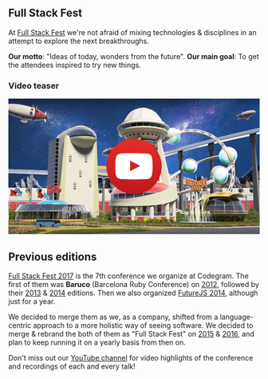 ## Full Stack Fest

At [Full Stack Fest](https://fullstackfest.com) we're not afraid of mixing technologies & disciplines in an attempt to explore the next breakthroughs.

**Our motto**: "Ideas of today, wonders from the future". 
**Our main goal**: To get the attendees inspired to try new things.

### Video teaser

[![](/assets/video-teaser.jpg)](https://www.youtube.com/watch?v=vkYCDU6Xbms)

## Previous editions

[Full Stack Fest 2017](https://2017.fullstackfest.com) is the 7th conference we organize at Codegram. The first of them was **Baruco** \(Barcelona Ruby Conference\) on [2012](https://www.youtube.com/playlist?list=PLe9psSNJBf75BNEHA41k8SkGsssIF6A97), followed by their [2013](https://www.youtube.com/playlist?list=PLe9psSNJBf75GtwxHQzESHqSUgsS0Pv_N) & [2014](https://www.youtube.com/playlist?list=PLe9psSNJBf77DASjRJbHCjGvka_zuJcjz) editions. Then we also organized [FutureJS 2014](https://www.youtube.com/playlist?list=PLe9psSNJBf766JO_B2yHL_JtsfuVDyRR8), although just for a year.

We decided to merge them as we, as a company, shifted from a language-centric approach to a more holistic way of seeing software. We decided to merge & rebrand the both of them as "Full Stack Fest" on [2015](https://www.youtube.com/playlist?list=PLe9psSNJBf77PgzYZ2yId2RfUkd9_lMMr) & [2016](https://www.youtube.com/playlist?list=PLe9psSNJBf76DOOKMkDpyo_A5PfZk7JWc), and plan to keep running it on a yearly basis from then on.

Don't miss out our [YouTube channel](https://www.youtube.com/channel/UCwoOpKfkyCQHW562hXXQAGg/playlists) for video highlights of the conference and recordings of each and every talk!

